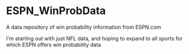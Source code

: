 # ESPN_WinProbData
A data repository of win probability information from ESPN.com

I'm starting out with just NFL data, and hoping to expand to all sports for which ESPN offers win probability data
